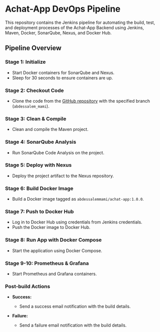 # Achat-App DevOps Pipeline

This repository contains the Jenkins pipeline for automating the build, test, and deployment processes of the Achat-App Backend using Jenkins, Maven, Docker, SonarQube, Nexus, and Docker Hub.

## Pipeline Overview

### Stage 1: Initialize
- Start Docker containers for SonarQube and Nexus.
- Sleep for 30 seconds to ensure containers are up.

### Stage 2: Checkout Code
- Clone the code from the [GitHub repository](https://github.com/FirasBenRomdhane/Devops-Spektra.git) with the specified branch (`abdessalem_mami`).

### Stage 3: Clean & Compile
- Clean and compile the Maven project.

### Stage 4: SonarQube Analysis
- Run SonarQube Code Analysis on the project.

### Stage 5: Deploy with Nexus
- Deploy the project artifact to the Nexus repository.

### Stage 6: Build Docker Image
- Build a Docker image tagged as `abdessalemmami/achat-app:1.0.0`.

### Stage 7: Push to Docker Hub
- Log in to Docker Hub using credentials from Jenkins credentials.
- Push the Docker image to Docker Hub.

### Stage 8: Run App with Docker Compose
- Start the application using Docker Compose.

### Stage 9-10: Prometheus & Grafana
- Start Prometheus and Grafana containers.

### Post-build Actions
- **Success:**
  - Send a success email notification with the build details.
  
- **Failure:**
  - Send a failure email notification with the build details.

